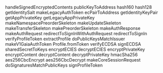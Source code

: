handleSignedEncryptedContents
publicKeyToAddress
hash160
hash128
getIdentitySalt
makeLegacyAuthToken
ecPairToAddress
getIdentityKeyPair
getAppPrivateKey
getLegacyAppPrivateKey
makeNamespacePreorderSkeleton
makeUpdateSkeleton
makeTransferSkeleton
makePreorderSkeleton
makeAuthResponse
makeAuthRequest
redirectToSignInWithAuthRequest
redirectToSignIn
verifyProfileToken
extractProfile
doPublicKeysMatchIssuer
makeV1GaiaAuthToken
Profile.fromToken
verifyECDSA
signECDSA
sharedSecretToKeys
encryptECIES
decryptECIES
encryptPrivateKey
encryptContent
decryptContent
decryptPrivateKey
hmacSha256
aes256CbcEncrypt
aes256CbcDecrypt
makeCoreSessionRequest
doSignaturesMatchPublicKeys
signProfileToken